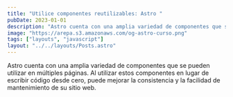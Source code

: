 ```yaml
---
title: "Utilice componentes reutilizables: Astro "
pubDate: 2023-01-01
description: "Astro cuenta con una amplia variedad de componentes que se pueden utilizar en múltiples páginas. "
image: "https://arepa.s3.amazonaws.com/og-astro-curso.png"
tags: ["layouts", "javascript"]
layout: "../../layouts/Posts.astro"
---
```


Astro cuenta con una amplia variedad de componentes que se pueden utilizar en múltiples páginas. Al utilizar estos componentes en lugar de escribir código desde cero, puede mejorar la consistencia y la facilidad de mantenimiento de su sitio web.

